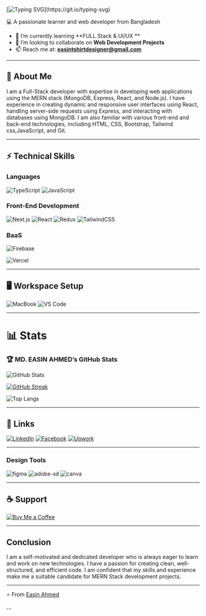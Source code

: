

[![Typing SVG](https://readme-typing-svg.demolab.com?font=Fira+Code&weight=600&size=30&pause=1000&color=0AF748&width=800&lines=%F0%9F%91%8B+Hi%2C+I%E2%80%99m+MD.+Easin+Ahmed;%F0%9F%8C%B1+I%E2%80%99m+interested+in+learning+new+skills;%F0%9F%92%9E%EF%B8%8F+I%E2%80%99m+currently+learning+MERN+Stack;%F0%9F%91%80+I%E2%80%99m+looking+to+collaborate+on+...;%F0%9F%93%AB+How+to+reach+me+...)](https://git.io/typing-svg)


💻 A passionate learner and web developer from Bangladesh  
- 🌱 I’m currently learning **FULL Stack & UI/UX **  
- 🤝 I’m looking to collaborate on **Web Development Projects**  
- 📫 Reach me at: **easintshirtdesigner@gmail.com** 

---

## 🚀 About Me
I am a Full-Stack developer with expertise in developing web applications using the MERN stack (MongoDB, Express, React, and Node.js). I have experience in creating dynamic and responsive user interfaces using React, handling server-side requests using Express, and interacting with databases using MongoDB. I am also familiar with various front-end and back-end technologies, including HTML, CSS, Bootstrap, Tailwind css,JavaScript, and Git.

---

## ⚡ Technical Skills

### Languages
![TypeScript](https://img.shields.io/badge/TypeScript-3178C6?style=for-the-badge&logo=typescript&logoColor=white)
![JavaScript](https://img.shields.io/badge/JavaScript-F7DF1E?style=for-the-badge&logo=javascript&logoColor=black)

### Front-End Development
![Next.js](https://img.shields.io/badge/Next.js-black?style=for-the-badge&logo=next.js)
![React](https://img.shields.io/badge/React-20232A?style=for-the-badge&logo=react&logoColor=61DAFB)
![Redux](https://img.shields.io/badge/Redux-593D88?style=for-the-badge&logo=redux&logoColor=white)
![TailwindCSS](https://img.shields.io/badge/TailwindCSS-38B2AC?style=for-the-badge&logo=tailwind-css&logoColor=white)

<!-- ### Back-End Development
![NodeJS](https://img.shields.io/badge/Node.js-339933?style=for-the-badge&logo=node.js&logoColor=white)
![Express.js](https://img.shields.io/badge/Express.js-000000?style=for-the-badge&logo=express&logoColor=white)
![MongoDB](https://img.shields.io/badge/MongoDB-4EA94B?style=for-the-badge&logo=mongodb&logoColor=white)

-->

### BaaS
![Firebase](https://img.shields.io/badge/Firebase-ffca28?style=for-the-badge&logo=firebase&logoColor=black)
<!--![netlify](https://img.shields.io/badge/Netlify-00C7B7?style=for-the-badge&logo=netlify&logoColor=white)-->
![Vercel](https://img.shields.io/badge/Vercel-000000?style=for-the-badge&logo=vercel&logoColor=white)

---

## 🖥 Workspace Setup
![MacBook](https://img.shields.io/badge/Apple-MacBook_Air_M3-C0C0C0?style=for-the-badge&logo=apple&logoColor=white)
![VS Code](https://img.shields.io/badge/Visual_Studio_Code-0078d7?style=for-the-badge&logo=visual-studio-code&logoColor=white)

---

# 📊 Stats
### 🏆 MD. EASIN AHMED’s GitHub Stats  
![GitHub Stats](https://github-readme-stats.vercel.app/api?username=easinahmed&show_icons=true&theme=radical)

[![GitHub Streak](https://streak-stats.demolab.com?user=easinahmed)](https://git.io/streak-stats)

![Top Langs](https://github-readme-stats.vercel.app/api/top-langs/?username=easinahmed&layout=compact&theme=radical)


---

## 🔗 Links
[![LinkedIn](https://img.shields.io/badge/LinkedIn-0A66C2?style=for-the-badge&logo=linkedin&logoColor=white)](https://www.linkedin.com/in/md-easin-ahmed-4687bb21a/)
[![Facebook](https://img.shields.io/badge/LinkedIn-0A66C2?style=for-the-badge&logo=facebook&logoColor=white)](https://www.facebook.com/easin.ahmedtauhid)
[![Upwork](https://img.shields.io/badge/Upwork-6FDA44?style=for-the-badge&logo=upwork&logoColor=white)](https://www.upwork.com/freelancers/yourname)

---

### Design Tools

![figma](https://img.shields.io/badge/figma-000000?style=for-the-badge&logo=figma&logoColor=white)
![adobe-xd](https://img.shields.io/badge/adobe_xd-470137?style=for-the-badge&logo=adobe-xd&logoColor=white)
![canva](https://img.shields.io/badge/canva-00C4CC?style=for-the-badge&logo=canva&logoColor=white)

---

## ☕ Support
[![Buy Me a Coffee](https://img.shields.io/badge/Buy%20Me%20a%20Coffee-F7CA88?style=for-the-badge&logo=buy-me-a-coffee&logoColor=black)](https://www.buymeacoffee.com/)

---

## Conclusion
I am a self-motivated and dedicated developer who is always eager to learn and work on new technologies. I have a passion for creating clean, well-structured, and efficient code. I am confident that my skills and experience make me a suitable candidate for MERN Stack development projects.


---

⭐️ From [Easin Ahmed](https://github.com/easinahmed)

--
